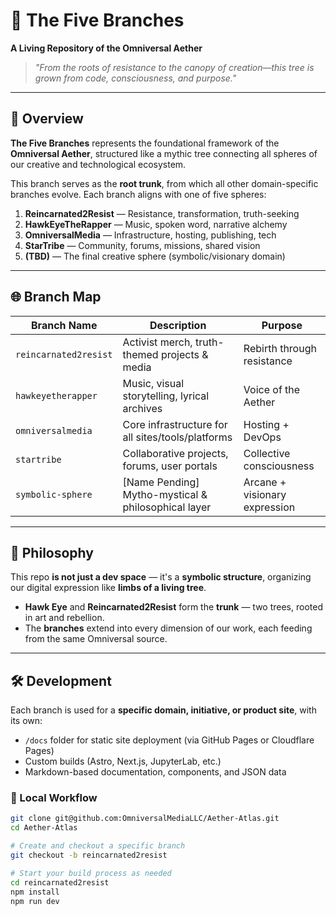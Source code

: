 # 🌳 The Five Branches  
**A Living Repository of the Omniversal Aether**  
> *"From the roots of resistance to the canopy of creation—this tree is grown from code, consciousness, and purpose."*

---

## 📜 Overview

**The Five Branches** represents the foundational framework of the **Omniversal Aether**, structured like a mythic tree connecting all spheres of our creative and technological ecosystem.

This branch serves as the **root trunk**, from which all other domain-specific branches evolve. Each branch aligns with one of five spheres:

1. **Reincarnated2Resist** — Resistance, transformation, truth-seeking  
2. **HawkEyeTheRapper** — Music, spoken word, narrative alchemy  
3. **OmniversalMedia** — Infrastructure, hosting, publishing, tech  
4. **StarTribe** — Community, forums, missions, shared vision  
5. **(TBD)** — The final creative sphere (symbolic/visionary domain)

---

## 🌐 Branch Map

| Branch Name            | Description                                         | Purpose                         |
|------------------------|-----------------------------------------------------|----------------------------------|
| `reincarnated2resist`  | Activist merch, truth-themed projects & media       | Rebirth through resistance       |
| `hawkeyetherapper`     | Music, visual storytelling, lyrical archives        | Voice of the Aether              |
| `omniversalmedia`      | Core infrastructure for all sites/tools/platforms   | Hosting + DevOps                 |
| `startribe`            | Collaborative projects, forums, user portals        | Collective consciousness         |
| `symbolic-sphere`      | [Name Pending] Mytho-mystical & philosophical layer | Arcane + visionary expression    |

---

## 🧠 Philosophy

This repo **is not just a dev space** — it's a **symbolic structure**, organizing our digital expression like **limbs of a living tree**.  

- **Hawk Eye** and **Reincarnated2Resist** form the **trunk** — two trees, rooted in art and rebellion.  
- The **branches** extend into every dimension of our work, each feeding from the same Omniversal source.

---

## 🛠 Development

Each branch is used for a **specific domain, initiative, or product site**, with its own:
- `/docs` folder for static site deployment (via GitHub Pages or Cloudflare Pages)
- Custom builds (Astro, Next.js, JupyterLab, etc.)
- Markdown-based documentation, components, and JSON data

### 🌿 Local Workflow

```bash
git clone git@github.com:OmniversalMediaLLC/Aether-Atlas.git
cd Aether-Atlas

# Create and checkout a specific branch
git checkout -b reincarnated2resist

# Start your build process as needed
cd reincarnated2resist
npm install
npm run dev
